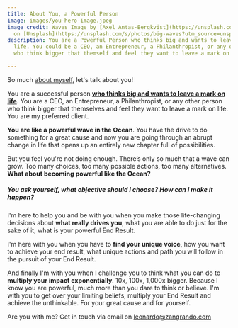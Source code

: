 ```yaml
---
title: About You, a Powerful Person
image: images/you-hero-image.jpeg
image_credit: Waves Image by [Axel Antas-Bergkvist](https://unsplash.com/@aabergkvist?utm_source=unsplash&utm_medium=referral&utm_content=creditCopyText)
  on [Unsplash](https://unsplash.com/s/photos/big-waves?utm_source=unsplash&utm_medium=referral&utm_content=creditCopyText)
description: You are a Powerful Person who thinks big and wants to leave a mark on
  life. You could be a CEO, an Entrepreneur, a Philanthropist, or any other person
  who think bigger that themself and feel they want to leave a mark on life.

---
```

So much [about myself](/about), let's talk about you!

You are a successful person [**who thinks big and wants to leave a mark on life**](/you). You are a CEO, an Entrepreneur, a Philanthropist, or any other person who think bigger that themselves and feel they want to leave a mark on life. You are my preferred client.

**You are like a powerful wave in the Ocean**. You have the drive to do something for a great cause and now you are going through an abrupt change in life that opens up an entirely new chapter full of possibilities. 

But you feel you're not doing enough.  There’s only so much that a wave can grow. Too many choices, too many possible actions, too many alternatives. **What about becoming powerful like the Ocean?**

##### You ask yourself, what objective should I choose? How can I make it happen?

I'm here to help you and be with you when you make those life-changing decisions about **what really drives you**, what you are able to do just for the sake of it, what is your powerful End Result.

I'm here with you when you have to **find your unique voice**, how you want to achieve your end result, what unique actions and path you will follow in the pursuit of your End Result.

And finally I'm with you when I challenge you to think what you can do to **multiply your impact exponentially**. 10x, 100x, 1,000x bigger. Because I know you are powerful, much more than you dare to think or believe. I'm with you to get over your limiting beliefs, multiply your End Result and achieve the unthinkable. For your great cause and for yourself.

Are you with me? Get in touch via email on [leonardo@zangrando.com](https://mail.google.com/mail/?view=cm&fs=1&tf=1&to=leonardo@zangrando.com)